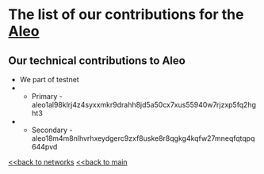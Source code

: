 # The list of our contributions for the [Aleo](https://www.aleo.org/)

## Our technical contributions to Aleo

- We part of testnet
- - Primary - aleo1al98klrj4z4syxxmkr9drahh8jd5a50cx7xus55940w7rjzxp5fq2hght3
- - Secondary - aleo18m4m8nlhvrhxeydgerc9zxf8uske8r8qgkg4kqfw27mneqfqtqpq644pvd


[<<back to networks](https://github.com/nq4-net/entrance/tree/main/networks)
[<<back to main](https://github.com/nq4-net/entrance)